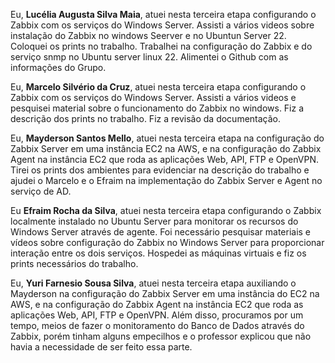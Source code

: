 Eu, **Lucélia Augusta Silva Maia**, atuei nesta terceira etapa configurando o Zabbix com os serviços do Windows Server. Assisti a vários videos sobre instalação do Zabbix no windows Seerver e no Ubuntun Server 22. Coloquei os prints no trabalho. Trabalhei na configuração do Zabbix e do serviço snmp no Ubuntu server linux 22. Alimentei o Github com as informações do Grupo.

Eu, **Marcelo Silvério da Cruz**, atuei nesta terceira etapa configurando o Zabbix com os serviços do Windows Server. Assisti a vários videos e pesquisei material sobre o funcionamento do Zabbix no windows. Fiz a descrição dos prints no trabalho. Fiz a revisão da documentação. 

Eu, **Mayderson Santos Mello**, atuei nesta terceira etapa na configuração do Zabbix Server em uma instância EC2 na AWS, e na configuração do Zabbix Agent na instância EC2 que roda as aplicações Web, API, FTP e OpenVPN. Tirei os prints dos ambientes para evidenciar na descrição do trabalho e ajudei o Marcelo e o Efraim na implementação do Zabbix Server e Agent no serviço de AD. 

Eu **Efraim Rocha da Silva**, atuei nesta terceira etapa configurando o Zabbix localmente instalado no Ubuntu Server para monitorar os recursos do Windows Server através de agente. Foi necessário pesquisar materiais e vídeos sobre configuração do Zabbix no Windows Server para proporcionar interação entre os dois serviços. Hospedei as máquinas virtuais e fiz os prints necessários do trabalho. 

Eu, **Yuri Farnesio Sousa Silva**, atuei nesta terceira etapa auxiliando o Mayderson na configuração do Zabbix Server em uma instância do EC2 na AWS, e na configuração do Zabbix Agent na instância EC2 que roda as aplicações Web, API, FTP e OpenVPN. Além disso, procuramos por um tempo, meios de fazer o monitoramento do Banco de Dados através do Zabbix, porém tinham alguns empecilhos e o professor explicou que não havia a necessidade de ser feito essa parte. 
